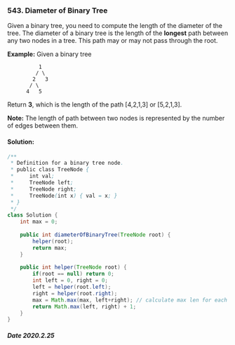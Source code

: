 ### 543. Diameter of Binary Tree

Given a binary tree, you need to compute the length of the diameter of the tree. The diameter of a binary tree is the length of the **longest** path between any two nodes in a tree. This path may or may not pass through the root.

**Example:**
Given a binary tree 

```
          1
         / \
        2   3
       / \     
      4   5    
```



Return **3**, which is the length of the path [4,2,1,3] or [5,2,1,3].

**Note:** The length of path between two nodes is represented by the number of edges between them.

#### Solution:

```java
/**
 * Definition for a binary tree node.
 * public class TreeNode {
 *     int val;
 *     TreeNode left;
 *     TreeNode right;
 *     TreeNode(int x) { val = x; }
 * }
 */
class Solution {
    int max = 0;
    
    public int diameterOfBinaryTree(TreeNode root) {
        helper(root);
        return max;
    }
    
    public int helper(TreeNode root) {
        if(root == null) return 0;
        int left = 0, right = 0;
        left = helper(root.left);
        right = helper(root.right);
        max = Math.max(max, left+right); // calculate max len for each node left+right
        return Math.max(left, right) + 1;
    }
}
```

##### Date 2020.2.25